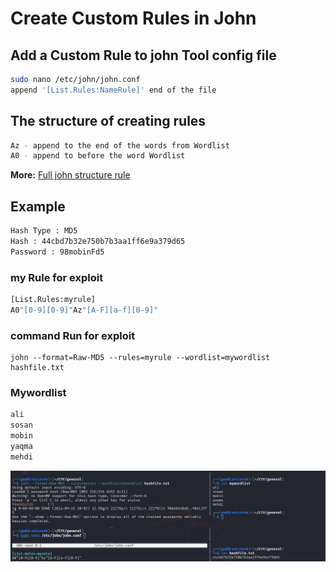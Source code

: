 
# Create Custom Rules in John

## Add a Custom Rule to john Tool config file
```bash
sudo nano /etc/john/john.conf
append '[List.Rules:NameRule]' end of the file
```
## The structure of creating rules
```bash
Az - append to the end of the words from Wordlist 
A0 - append to before the word Wordlist
```
**More:** [Full john structure rule](https://www.openwall.com/john/doc/RULES.shtml)
## Example
```bash
Hash Type : MD5
Hash : 44cbd7b32e750b7b3aa1ff6e9a379d65
Password : 98mobinFd5
```
### my Rule for exploit 
```bash
[List.Rules:myrule]
A0"[0-9][0-9]"Az"[A-F][a-f][0-9]"
```
### command Run for exploit
```
john --format=Raw-MD5 --rules=myrule --wordlist=mywordlist hashfile.txt
```
### Mywordlist
```bash
ali
sosan
mobin
yaqma
mehdi
```

<img src="https://github.com/solcoteh/Full_Tricks/blob/Tricks/John-Rule.PNG" width="1000">
